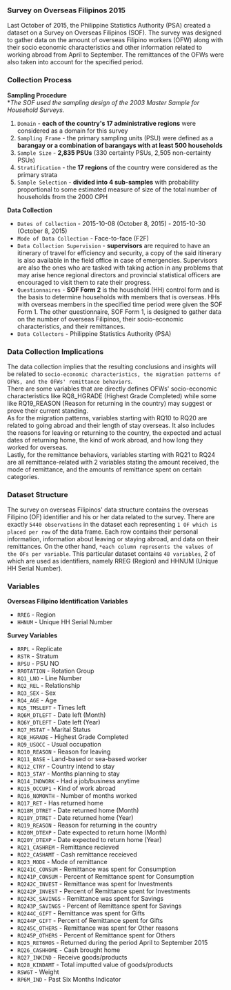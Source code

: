 ### **Survey on Overseas Filipinos 2015**
Last October of 2015, the Philippine Statistics Authority (PSA) created a dataset on a Survey on Overseas Filipinos (SOF). The survey was designed to gather data on the amount of overseas Filipino workers (OFW) along with their socio economic characteristics and other information related to working abroad from April to September. The remittances of the OFWs were also taken into account for the specified period. 


### **Collection Process**
**Sampling Procedure** <br>
**The SOF used the sampling design of the 2003 Master Sample for Household Surveys.*
1. `Domain` - **each of the country's 17 administrative regions** were considered as a domain for this survey
2. `Sampling Frame` - the primary sampling units (PSU) were defined as a **barangay or a combination of barangays with at least 500 households**
3. `Sample Size` - **2,835 PSUs** (330 certainty PSUs, 2,505 non-certainty PSUs)
4. `Stratification` - the **17 regions** of the country were considered as the primary strata
5. `Sample Selection` - **divided into 4 sub-samples** with probability proportional to some estimated measure of size of the total number of households from the 2000 CPH

**Data Collection**
- `Dates of Collection` - 2015-10-08 (October 8, 2015) - 2015-10-30  (October 8, 2015)
- `Mode of Data Collection` - Face-to-face (F2F)
- `Data Collection Supervision` - **supervisors** are required to have an itinerary of travel for efficiency and security, a copy of the said itinerary is also available in the field office in case of emergencies. Supervisors are also the ones who are tasked with taking action in any problems that may arise hence regional directors and provincial statistical officers are encouraged to visit them to rate their progress.
- `Questionnaires` - **SOF Form 2** is the household (HH) control form and is the basis to determine households with members that is overseas. HHs with overseas members in the specified time period were given the SOF Form 1. The other questionnaire, SOF Form 1, is designed to gather data on the number of overseas Filipinos, their socio-economic characteristics, and their remittances.
- `Data Collectors` - Philippine Statistics Authority (PSA)
  


### **Data Collection Implications**
The data collection implies that the resulting conclusions and insights will be related to `socio-economic characteristics, the migration patterns of OFWs, and the OFWs' remittance behaviors`.<br>
There are some variables that are directly defines OFWs' socio-economic characteristics like RQ8_HGRADE (Highest Grade Completed) while some like RQ19_REASON (Reason for returning in the country) may suggest or prove their current standing.<br>
As for the migration patterns, variables starting with RQ10 to RQ20 are related to going abroad and their length of stay overseas. It also includes the reasons for leaving or returning to the country, the expected and actual dates of returning home, the kind of work abroad, and how long they worked for overseas.<br>
Lastly, for the remittance behaviors, variables starting with RQ21 to RQ24 are all remittance-related with 2 variables stating the amount received, the mode of remittance, and the amounts of remittance spent on certain categories. 


### **Dataset Structure**
The survey on overseas Filipinos' data structure contains the overseas Filipino (OF) identifier and his or her data related to the survey. There are exactly `5440 observations` in the dataset each representing `1 OF which is placed per row` of the data frame. Each row contains their personal information, information about leaving or staying abroad, and data on their remittances. On the other hand, `*each column represents the values of the OFs per variable`. This particular dataset contains `48 variables`, 2 of which are used as identifiers, namely RREG (Region) and HHNUM (Unique HH Serial Number).


### **Variables**
**Overseas Filipino Identification Variables**
- `RREG` - Region
- `HHNUM` - Unique HH Serial Number

**Survey Variables**
- `RRPL` - Replicate
- `RSTR` - Stratum
- `RPSU` - PSU NO
- `RROTATION` - Rotation Group
- `RQ1_LNO` - Line Number
- `RQ2_REL` - Relationship
- `RQ3_SEX` - Sex
- `RQ4_AGE` - Age
- `RQ5_TMSLEFT` - Times left
- `RQ6M_DTLEFT` - Date left (Month)
- `RQ6Y_DTLEFT` - Date left (Year)
- `RQ7_MSTAT` - Marital Status
- `RQ8_HGRADE` - Highest Grade Completed
- `RQ9_USOCC` - Usual occupation
- `RQ10_REASON` - Reason for leaving
- `RQ11_BASE` - Land-based or sea-based worker
- `RQ12_CTRY` - Country intend to stay
- `RQ13_STAY` - Months planning to stay
- `RQ14_INDWORK` - Had a job/business anytime
- `RQ15_OCCUP1` - Kind of work abroad 
- `RQ16_NOMONTH` - Number of months worked
- `RQ17_RET` - Has returned home
- `RQ18M_DTRET` - Date returned home (Month)
- `RQ18Y_DTRET` - Date returned home (Year)
- `RQ19_REASON` - Reason for returning in the country
- `RQ20M_DTEXP` - Date expected to return home (Month)
- `RQ20Y_DTEXP` - Date expected to return home (Year)
- `RQ21_CASHREM` - Remittance recieved
- `RQ22_CASHAMT` - Cash remittance receieved
- `RQ23_MODE` - Mode of remittance
- `RQ241C_CONSUM` - Remittance was spent for Consumption
- `RQ241P_CONSUM` - Percent of Remittance spent for Consumption 
- `RQ242C_INVEST` - Remittance was spent for Investments
- `RQ242P_INVEST` - Percent of Remittance spent for Investments
- `RQ243C_SAVINGS` - Remittance was spent for Savings
- `RQ243P_SAVINGS` - Percent of Remittance spent for Savings
- `RQ244C_GIFT` - Remittance was spent for Gifts
- `RQ244P_GIFT` - Percent of Remittance spent for Gifts
- `RQ245C_OTHERS` - Remittance was spent for Other reasons
- `RQ245P_OTHERS` - Percent of Remittance spent for Others
- `RQ25_RET6MOS` - Returned during the period April to September 2015
- `RQ26_CASHHOME` - Cash brought home
- `RQ27_INKIND` - Receive goods/products
- `RQ28_KINDAMT` - Total imputted value of goods/products
- `RSWGT` - Weight
- `RP6M_IND` - Past Six Months Indicator
